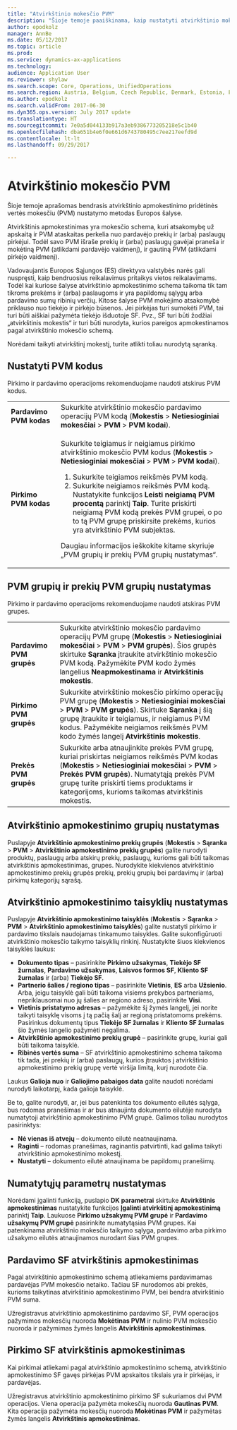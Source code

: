 ```yaml
---
title: "Atvirkštinio mokesčio PVM"
description: "Šioje temoje paaiškinama, kaip nustatyti atvirkštinio mokesčio pridėtinės vertės mokestį (PVM) Europos šalyse."
author: epodkolz
manager: AnnBe
ms.date: 05/12/2017
ms.topic: article
ms.prod: 
ms.service: dynamics-ax-applications
ms.technology: 
audience: Application User
ms.reviewer: shylaw
ms.search.scope: Core, Operations, UnifiedOperations
ms.search.region: Austria, Belgium, Czech Republic, Denmark, Estonia, Finland, France, Germany, Hungary, Ireland, Italy, Latvia, Lithuania, Netherlands, Poland, Spain, Sweden, United Kingdom
ms.author: epodkolz
ms.search.validFrom: 2017-06-30
ms.dyn365.ops.version: July 2017 update
ms.translationtype: HT
ms.sourcegitcommit: 7e0a5d044133b917a3eb9386773205218e5c1b40
ms.openlocfilehash: dba651b4e6f0e661d6743780495c7ee217eefd9d
ms.contentlocale: lt-lt
ms.lasthandoff: 09/29/2017

---
```


# <a name="reverse-charge-vat"></a>Atvirkštinio mokesčio PVM
Šioje temoje aprašomas bendrasis atvirkštinio apmokestinimo pridėtinės vertės mokesčiu (PVM) nustatymo metodas Europos šalyse.

Atvirkštinis apmokestinimas yra mokesčio schema, kuri atsakomybę už apskaitą ir PVM ataskaitas perkelia nuo pardavėjo prekių ir (arba) paslaugų pirkėjui. Todėl savo PVM išraše prekių ir (arba) paslaugų gavėjai praneša ir mokėtiną PVM (atlikdami pardavėjo vaidmenį), ir gautiną PVM (atlikdami pirkėjo vaidmenį).

Vadovaujantis Europos Sąjungos (ES) direktyva valstybės narės gali nuspręsti, kaip bendruosius reikalavimus pritaikys vietos reikalavimams. Todėl kai kuriose šalyse atvirkštinio apmokestinimo schema taikoma tik tam tikroms prekėms ir (arba) paslaugoms ir yra papildomų sąlygų arba pardavimo sumų ribinių verčių. Kitose šalyse PVM mokėjimo atsakomybė priklauso nuo tiekėjo ir pirkėjo būsenos. Jei pirkėjas turi sumokėti PVM, tai turi būti aiškiai pažymėta tiekėjo išduotoje SF. Pvz., SF turi būti žodžiai „atvirkštinis mokestis“ ir turi būti nurodyta, kurios pareigos apmokestinamos pagal atvirkštinio mokesčio schemą. 

Norėdami taikyti atvirkštinį mokestį, turite atlikti toliau nurodytą sąranką.

## <a name="set-up-sales-tax-codes"></a>Nustatyti PVM kodus
Pirkimo ir pardavimo operacijoms rekomenduojame naudoti atskirus PVM kodus.

<table>
<body>
<tr>
<td><strong>Pardavimo PVM kodas</strong></td>
<td>Sukurkite atvirkštinio mokesčio pardavimo operacijų PVM kodą (<strong>Mokestis</strong> > <strong>Netiesioginiai mokesčiai</strong> > <strong>PVM</strong> > <strong>PVM kodai</strong>).
</td>
</tr>
<tr>
<td><strong>Pirkimo PVM kodas</strong></td>
<td><p>Sukurkite teigiamus ir neigiamus pirkimo atvirkštinio mokesčio PVM kodus (<strong>Mokestis</strong> > <strong>Netiesioginiai mokesčiai</strong> > <strong>PVM</strong> > <strong>PVM kodai</strong>).</p>
<ol>
<li>Sukurkite teigiamos reikšmės PVM kodą.</li>
<li>Sukurkite neigiamos reikšmės PVM kodą. Nustatykite funkcijos <strong>Leisti neigiamą PVM procentą</strong> parinktį <strong>Taip</strong>.
Turite priskirti neigiamą PVM kodą prekės PVM grupei, o po to tą PVM grupę priskirsite prekėms, kurios yra atvirkštinio PVM subjektas.</li>
</ol>
<p>Daugiau informacijos ieškokite kitame skyriuje „PVM grupių ir prekių PVM grupių nustatymas“.</p>
</td>
</tr>
</tbody>
</table>

## <a name="set-up-sales-tax-groups-and-item-sales-tax-groups"></a>PVM grupių ir prekių PVM grupių nustatymas
Pirkimo ir pardavimo operacijoms rekomenduojame naudoti atskiras PVM grupes.

<table>
<tr>
<td><strong>Pardavimo PVM grupės</strong></td>
<td>Sukurkite atvirkštinio mokesčio pardavimo operacijų PVM grupę (<strong>Mokestis</strong> > <strong>Netiesioginiai mokesčiai</strong> > <strong>PVM</strong> > <strong>PVM grupės</strong>). Šios grupės skirtuke <strong>Sąranka</strong> įtraukite atvirkštinio mokesčio PVM kodą. Pažymėkite PVM kodo žymės langelius <strong>Neapmokestinama</strong> ir <strong>Atvirkštinis mokestis</strong>.</td>
</tr>
<tr>
<td><strong>Pirkimo PVM grupės</strong></td>
<td>Sukurkite atvirkštinio mokesčio pirkimo operacijų PVM grupę (<strong>Mokestis</strong> > <strong>Netiesioginiai mokesčiai</strong> > <strong>PVM</strong> > <strong>PVM grupės</strong>). Skirtuke <strong>Sąranka</strong> į šią grupę įtraukite ir teigiamus, ir neigiamus PVM kodus. Pažymėkite neigiamos reikšmės PVM kodo žymės langelį <strong>Atvirkštinis mokestis</strong>.</td>
</tr>
<tr>
<td><strong>Prekės PVM grupės</strong></td>
<td>Sukurkite arba atnaujinkite prekės PVM grupę, kuriai priskirtas neigiamos reikšmės PVM kodas (<strong>Mokestis</strong> > <strong>Netiesioginiai mokesčiai</strong> > <strong>PVM</strong> > <strong>Prekės PVM grupės</strong>). Numatytąją prekės PVM grupę turite priskirti tiems produktams ir kategorijoms, kurioms taikomas atvirkštinis mokestis.</td>
</tr>
</table>

## <a name="set-up-reverse-charge-groups"></a>Atvirkštinio apmokestinimo grupių nustatymas
Puslapyje **Atvirkštinio apmokestinimo prekių grupės** (**Mokestis** > **Sąranka** > **PVM** > **Atvirkštinio apmokestinimo prekių grupės**) galite nurodyti produktų, paslaugų arba atskirų prekių, paslaugų, kurioms gali būti taikomas atvirkštinis apmokestinimas, grupes. Nurodykite kiekvienos atvirkštinio apmokestinimo prekių grupės prekių, prekių grupių bei pardavimų ir (arba) pirkimų kategorijų sąrašą.

## <a name="set-up-reverse-charge-rules"></a>Atvirkštinio apmokestinimo taisyklių nustatymas
Puslapyje **Atvirkštinio apmokestinimo taisyklės** (**Mokestis** > **Sąranka** > **PVM** > **Atvirkštinio apmokestinimo taisyklės**) galite nustatyti pirkimo ir pardavimo tikslais naudojamas tinkamumo taisykles. Galite sukonfigūruoti atvirkštinio mokesčio taikymo taisyklių rinkinį. Nustatykite šiuos kiekvienos taisyklės laukus:

- **Dokumento tipas** – pasirinkite **Pirkimo užsakymas**, **Tiekėjo SF žurnalas**, **Pardavimo užsakymas**, **Laisvos formos SF**, **Kliento SF žurnalas** ir (arba) **Tiekėjo SF**.
- **Partnerio šalies / regiono tipas** – pasirinkite **Vietinis**, **ES** arba **Užsienio**. Arba, jeigu taisyklė gali būti taikoma visiems prekybos partneriams, nepriklausomai nuo jų šalies ar regiono adreso, pasirinkite **Visi**.
- **Vietinis pristatymo adresas** – pažymėkite šį žymės langelį, jei norite taikyti taisyklę visoms į tą pačią šalį ar regioną pristatomoms prekėms. Pasirinkus dokumentų tipus **Tiekėjo SF žurnalas** ir **Kliento SF žurnalas** šio žymės langelio pažymėti negalima.
- **Atvirkštinio apmokestinimo prekių grupė** – pasirinkite grupę, kuriai gali būti taikoma taisyklė.
- **Ribinės vertės suma** – SF atvirkštinio apmokestinimo schema taikoma tik tada, jei prekių ir (arba) paslaugų, kurios įtrauktos į atvirkštinio apmokestinimo prekių grupę vertė viršija limitą, kurį nurodote čia.

Laukus **Galioja nuo** ir **Galiojimo pabaigos data** galite naudoti norėdami nurodyti laikotarpį, kada galioja taisyklė.

Be to, galite nurodyti, ar, jei bus patenkinta tos dokumento eilutės sąlyga, bus rodomas pranešimas ir ar bus atnaujinta dokumento eilutėje nurodyta numatytoji atvirkštinio apmokestinimo PVM grupė. Galimos toliau nurodytos pasirinktys:

- **Nė vienas iš atvejų** – dokumento eilutė neatnaujinama.
- **Raginti** – rodomas pranešimas, raginantis patvirtinti, kad galima taikyti atvirkštinio apmokestinimo mokestį.
- **Nustatyti** – dokumento eilutė atnaujinama be papildomų pranešimų.

## <a name="set-up-default-parameters"></a>Numatytųjų parametrų nustatymas
Norėdami įgalinti funkciją, puslapio **DK parametrai** skirtuke **Atvirkštinis apmokestinimas** nustatykite funkcijos **Įgalinti atvirkštinį apmokestinimą** parinktį **Taip**. Laukuose **Pirkimo užsakymų PVM grupė** ir **Pardavimo užsakymų PVM grupė** pasirinkite numatytąsias PVM grupes. Kai patenkinama atvirkštinio mokesčio taikymo sąlyga, pardavimo arba pirkimo užsakymo eilutės atnaujinamos nurodant šias PVM grupes.

## <a name="reverse-charge-on-a-sales-invoice"></a>Pardavimo SF atvirkštinis apmokestinimas
Pagal atvirkštinio apmokestinimo schemą atliekamiems pardavimamas pardavėjas PVM mokesčio netaiko. Tačiau SF nurodomos abi prekės, kurioms taikytinas atvirkštinio apmokestinimo PVM, bei bendra atvirkštinio PVM suma.

Užregistravus atvirkštinio apmokestinimo pardavimo SF, PVM operacijos pažymimos mokesčių nuoroda **Mokėtinas PVM** ir nulinio PVM mokesčio nuoroda ir pažymimas žymės langelis **Atvirkštinis apmokestinimas**.

## <a name="reverse-charge-on-a-purchase-invoice"></a>Pirkimo SF atvirkštinis apmokestinimas
Kai pirkimai atliekami pagal atvirkštinio apmokestinimo schemą, atvirkštinio apmokestinimo SF gavęs pirkėjas PVM apskaitos tikslais yra ir pirkėjas, ir pardavėjas.

Užregistravus atvirkštinio apmokestinimo pirkimo SF sukuriamos dvi PVM operacijos. Viena operacija pažymėta mokesčių nuoroda **Gautinas PVM**. Kita operacija pažymėta mokesčių nuoroda **Mokėtinas PVM** ir pažymėtas žymės langelis **Atvirkštinis apmokestinimas**.

